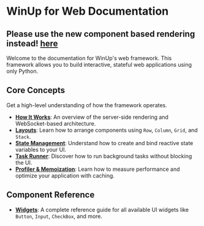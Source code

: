 # WinUp for Web Documentation
## Please use the new component based rendering instead! [here](../component-decorator.md)

Welcome to the documentation for WinUp's web framework. This framework allows you to build interactive, stateful web applications using only Python.

## Core Concepts

Get a high-level understanding of how the framework operates.

- **[How It Works](./howitworks.md)**: An overview of the server-side rendering and WebSocket-based architecture.
- **[Layouts](./layouts.md)**: Learn how to arrange components using `Row`, `Column`, `Grid`, and `Stack`.
- **[State Management](./state.md)**: Understand how to create and bind reactive state variables to your UI.
- **[Task Runner](./tasks.md)**: Discover how to run background tasks without blocking the UI.
- **[Profiler & Memoization](./profiler.md)**: Learn how to measure performance and optimize your application with caching.

## Component Reference

- **[Widgets](./widgets/README.md)**: A complete reference guide for all available UI widgets like `Button`, `Input`, `CheckBox`, and more. 